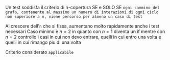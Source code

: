 Un test soddisfa il criterio di n-copertura SE e SOLO SE `ogni cammino del grafo, contenente al massimo un numero di interazioni di ogni ciclo non superiore a n, viene percorso per almeno un caso di test`

Al crescere dell'`n` che si fissa, aumentano molto rapidamente anche i test necessari
Caso minimo è $n = 2$ in quanto con $n = 1$ diventa un if mentre con $n = 2$ controllo i casi in cui non devo entrare, quelli in cui entro una volta e quelli in cui rimango piu di una volta

Criterio considerato `applicabile`
